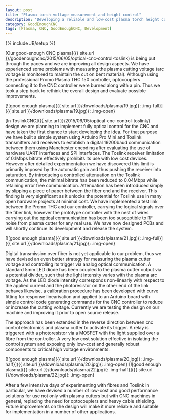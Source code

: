 ```yaml
---
layout: post
title: "Plasma torch voltage measurement and height control"
description: "Developing a reliable and low-cost plasma torch height controller"
category: GoodEnoughCNC
tags: [Plasma, CNC, GoodEnoughCNC, Development]
---
```

{% include JB/setup %}

[Our good-enough CNC plasma]({{ site.url }}/goodenoughcnc/2015/06/05/optical-cnc-control-toslink) is being put through the paces and we are improving all design aspects. We have experienced some problems with measuring the plasma cutting voltage (arc voltage is monitored to maintain the cut on bent material). Although using the professional Promo Plasma THC 150 controller, optocouplers connecting it to the CNC controller were burned along with a pin. Thus we took a step back to rethink the overall design and evaluate possible improvements.

[![good enough plasma]({{ site.url }}/downloads/plasma/19.jpg){: .img-full}]({{ site.url }}/downloads/plasma/19.jpg){: .img-open}

[In ToslinkCNC]({{ site.url }}/2015/06/05/optical-cnc-control-toslink/) design we are planning to implement fully optical control for the CNC and have taken the first chance to start developing the idea. For that purpose we have built a simple system using Arduino Pro Mini and Toslink transmitters and receivers to establish a digital 19200baud communication between them using Manchester encoding after evaluating the use of hardware UART interfaces and SPI interfaces. The Toslink receiver limitation of 0.1Mbps bitrate effectively prohibits its use with low cost devices. However after detailed experimentation we have discovered this limit is primarily imposed by the automatic gain and thus pushing the receiver into saturation. By introducing a controlled attenuation on the Toslink communication, the minimal bitrate has been reduced to 0.04Mbps while retaining error free communication. Attenuation has been introduced simply by slipping a piece of paper between the fiber end and the receiver. This finding is very significant as it unlocks the potential for Toslink use in many open hardware projects at minimal cost. We have implemented a test link between the Promo THC and our controller, carrying the logical signals over the fiber link, however the prototype controller with the nest of wires carrying out the optical communication has been too susceptible to RF noise from plasma cutter for any real use. We have now designed PCBs and will shortly continue its development and release the system.

[![good enough plasma]({{ site.url }}/downloads/plasma/21.jpg){: .img-full}]({{ site.url }}/downloads/plasma/21.jpg){: .img-open}

Digital transmission over fiber is not yet applicable to our problem, thus we have devised an even better strategy for measuring the plasma cutter voltage and controlling its trigger via analog optical communication. A standard 5mm LED diode has been coupled to the plasma cutter output via a potential divider, such that the light intensity varies with the plasma arc voltage. As the LED diode intensity corresponds non-linearly with respect to the applied current and the photoresistor on the other end of the link behaves likewise, a calibration procedure has been developed with curve fitting for response linearisation and applied to an Arduino board with simple control code generating commands for the CNC controller to reduce or increase the cutting voltage. Currently we are testing the design on our machine and improving it prior to open source release.

The approach has been extended in the reverse direction between cnc control electronics and plasma cutter to activate its trigger. A relay is triggered with a photoresistor via a MOSFET with the light supplied over a fibre from the controller. A very low cost solution effective in isolating the control system and exposing only low-cost and generally robust components to critical high voltage environments.

[![good enough plasma]({{ site.url }}/downloads/plasma/20.jpg){: .img-half}]({{ site.url }}/downloads/plasma/20.jpg){: .img-open}
[![good enough plasma]({{ site.url }}/downloads/plasma/22.jpg){: .img-half}]({{ site.url }}/downloads/plasma/22.jpg){: .img-open}

After a few intensive days of experimenting with fibres and Toslink in particular, we have devised a number of low-cost and good performance solutions for use not only with plasma cutters but with CNC machines in general, replacing the need for optocouplers and heavy cable shielding. Future improvements on the design will make it more reliable and suitable for implementation in a number of other applications.